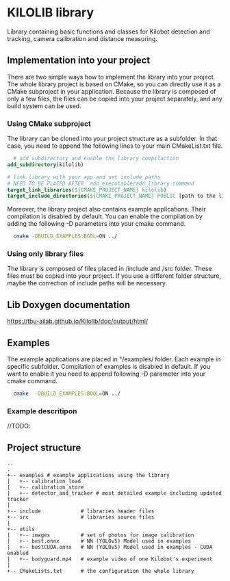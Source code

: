 # KILOLIB library

Library containing basic functions and classes for Kilobot detection and tracking, camera calibration and distance
measuring.

## Implementation into your project

There are two simple ways how to implement the library into your project. The whole library project is based on CMake,
so you can directly use it as a CMake subproject in your application. Because the library is composed of only a few
files, the files can be copied into your project separately, and any build system can be used.

### Using CMake subproject

The library can be cloned into your project structure as a subfolder. In that case, you need to append the following
lines to your main CMakeList.txt file.

```cmake
  # add subdirectory and enable the library compilaction
add_subdirectory(kilolib)

# link library with your app and set include paths
# NEED TO BE PLACED AFTER  add_executable/add_library command 
target_link_libraries(${CMAKE_PROJECT_NAME} kilolib)
target_include_directories(${CMAKE_PROJECT_NAME} PUBLIC [path to the lib]/include)
```

Moreover, the library project also contains example applications. Their compilation is disabled by default. You can
enable the compilation by adding the following -D parameters into your cmake command.

```bash
  cmake -DBUILD_EXAMPLES:BOOL=ON ../
```

### Using only library files

The library is composed of files placed in /include and /src folder. These files must be copied into your project.
If you use a different folder structure, maybe the correction of include paths will be necessary.

## Lib Doxygen documentation

<https://tbu-ailab.github.io/Kilolib/doc/output/html/>

## Examples

The example applications are placed in "/examples/ folder. Each example in specific subfolder. Compilation of examples
is disabled in default. If you want to enable it you need to append following -D parameter into your cmake command.

```bash
  cmake  -DBUILD_EXAMPLES:BOOL=ON ../
```

### Example descritipon

//TODO:

## Project structure

```
..
.
+-- examples # example applications using the library
|   +-- calibration_load
|   +-- calibration_store
|   +-- detector_and_tracker # most detailed example including updated tracker
|
+-- include             # libraries header files
+-- src                 # libraries source files
|
+-- utils   
|   +-- images          # set of photos for image calibration
|   +-- best.onnx       # NN (YOLOv5) Model used in examples
|   +-- bestCUDA.onnx   # NN (YOLOv5) Model used in examples - CUDA enabled
|   +-- bodyguard.mp4   # example video of one Kilobot's experiment
|
+-- CMakeLists.txt      # the configuration the whole library
```
